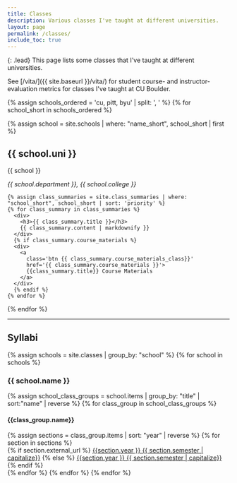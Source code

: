 ```yaml
---
title: Classes
description: Various classes I've taught at different universities.
layout: page
permalink: /classes/
include_toc: true
---
```


{: .lead}
This page lists some classes that I've taught at different universities.

See [/vita/]({{ site.baseurl }}/vita/) for student course- and instructor-evaluation metrics for classes
I've taught at CU Boulder.

{% assign schools_ordered = 'cu, pitt, byu' | split: ', ' %}
{% for school_short in schools_ordered %}
<div>
  {% assign school = site.schools | where: "name_short", school_short | first %}
    <h2>{{ school.uni }}</h2>
    {{ school }}
    <p class=''>
      <em>{{ school.department }}, {{ school.college }}</em>
    </p>

    {% assign class_summaries = site.class_summaries | where: "school_short", school_short | sort: 'priority' %}
    {% for class_summary in class_summaries %}
      <div>
        <h3>{{ class_summary.title }}</h3>
        {{ class_summary.content | markdownify }}
      </div>
      {% if class_summary.course_materials %}
      <div>
        <a
          class='btn {{ class_summary.course_materials_class}}'
          href='{{ class_summary.course_materials }}'>
          {{class_summary.title}} Course Materials
        </a>
      </div>
      {% endif %}
    {% endfor %}
</div>
{% endfor %}

---

## Syllabi

<div>
{% assign schools = site.classes | group_by: "school" %}
{% for school in schools %}
<h3>{{ school.name }}</h3>
    {% assign school_class_groups = school.items | group_by: "title" | sort:"name" | reverse %}
    {% for class_group in school_class_groups %}
        <h4>{{class_group.name}}</h4>
        {% assign sections = class_group.items | sort: "year" | reverse %}
        {% for section in sections %}
        <div>
          {% if section.external_url %}
            <a href='{{ section.external_url }}'>{{section.year }} {{ section.semester | capitalize}}</a>
          {% else %}
            <a href='{{ site.baseurl }}{{ section.url }}'>{{section.year }} {{ section.semester | capitalize}}</a>
          {% endif %}
        </div>
        {% endfor %}
    {% endfor %}
{% endfor %}
</div>
